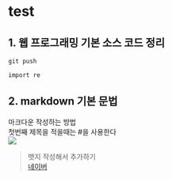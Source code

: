 # test
## 1. 웹 프로그래밍 기본 소스 코드 정리
```
git push
```
```
import re
```
## 2. markdown 기본 문법
마크다운 작성하는 방법  
첫번째 제목을 적을때는 #을 사용한다  
<img src="https://img.shields.io/badge/안녕-1578D3?style=flat-square&logo=alliedmodders&logoColor=FECC00"/>

>뱃지 작성해서 추가하기  
[네이버](https://www.naver.com/)  
